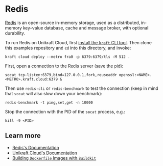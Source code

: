 # Redis

[Redis](https://redis.io) is an open-source in-memory storage, used as a distributed, in-memory key–value database, cache and message broker, with optional durability.

To run Redis on Unikraft Cloud, first [install the `kraft` CLI tool](https://unikraft.org/docs/cli).
Then clone this examples repository and `cd` into this directory, and invoke:

```console
kraft cloud deploy --metro fra0 -p 6379:6379/tls -M 512 .
```

First, open a connection to the Redis server (save the pid):

```console
socat tcp-listen:6379,bind=127.0.0.1,fork,reuseaddr openssl:<NAME>.<METRO>.kraft.cloud:6379 &
```

Then use `redis-cli` or `redis-benchmark` to test the connection (keep in mind that `socat` will also slow down your benchmark):

```console
redis-benchmark -t ping,set,get -n 10000
```

Stop the connection with the PID of the `socat` process, e.g.:

```console
kill -9 <PID>
```

## Learn more

- [Redis's Documentation](https://redis.io/docs/)
- [Unikraft Cloud's Documentation](https://unikraft.cloud/docs/)
- [Building `Dockerfile` Images with `Buildkit`](https://unikraft.org/guides/building-dockerfile-images-with-buildkit)
